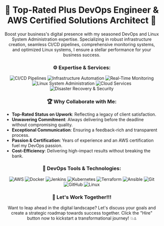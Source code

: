 <h1 align="center">💼 Top-Rated Plus DevOps Engineer & AWS Certified Solutions Architect 🚀</h1>

<p align="center">
  Boost your business's digital presence with my seasoned DevOps and Linux System Administration expertise. Specializing in robust infrastructure creation, seamless CI/CD pipelines, comprehensive monitoring systems, and optimized Linux systems, I ensure a stellar performance for your business success.
</p>

<h3 align="center">⚙️ Expertise & Services:</h3>

<p align="center">
  <img src="https://img.shields.io/badge/-CI/CD_Pipelines-48C1B7?style=for-the-badge" alt="CI/CD Pipelines"/>
  <img src="https://img.shields.io/badge/-Infrastructure_Automation-8CD814?style=for-the-badge" alt="Infrastructure Automation"/>
  <img src="https://img.shields.io/badge/-Real_Time_Monitoring-14B5D8?style=for-the-badge" alt="Real-Time Monitoring"/>
  <img src="https://img.shields.io/badge/-Linux_System_Administration-FCC624?logo=linux&logoColor=black&style=for-the-badge" alt="Linux System Administration"/>
  <img src="https://img.shields.io/badge/-Cloud_Services-4285F4?logo=google-cloud&logoColor=white&style=for-the-badge" alt="Cloud Services"/>
  <img src="https://img.shields.io/badge/-Disaster_Recovery_%26_Security-EB4E20?style=for-the-badge" alt="Disaster Recovery & Security"/>
</p>

<h3 align="center">🏆 Why Collaborate with Me:</h3>

- **Top-Rated Status on Upwork**: Reflecting a legacy of client satisfaction.
- **Unwavering Commitment**: Always delivering before the deadline without compromising quality.
- **Exceptional Communication**: Ensuring a feedback-rich and transparent process.
- **Passion & Certification**: Years of experience and an AWS certification fuel my DevOps passion.
- **Cost-Efficiency**: Delivering high-impact results without breaking the bank.

<h3 align="center">🔧 DevOps Tools & Technologies:</h3>

<p align="center">
  <img src="https://img.shields.io/badge/-AWS-232F3E?logo=amazon-aws&logoColor=white&style=for-the-badge" alt="AWS"/>
  <img src="https://img.shields.io/badge/-Docker-2496ED?logo=docker&logoColor=white&style=for-the-badge" alt="Docker"/>
  <img src="https://img.shields.io/badge/-Jenkins-D24939?logo=jenkins&logoColor=white&style=for-the-badge" alt="Jenkins"/>
  <img src="https://img.shields.io/badge/-Kubernetes-326CE5?logo=kubernetes&logoColor=white&style=for-the-badge" alt="Kubernetes"/>
  <img src="https://img.shields.io/badge/-Terraform-623CE4?logo=terraform&logoColor=white&style=for-the-badge" alt="Terraform"/>
  <img src="https://img.shields.io/badge/-Ansible-EE0000?logo=ansible&logoColor=white&style=for-the-badge" alt="Ansible"/>
  <img src="https://img.shields.io/badge/-Git-F05032?logo=git&logoColor=white&style=for-the-badge" alt="Git"/>
  <img src="https://img.shields.io/badge/-GitHub-181717?logo=github&logoColor=white&style=for-the-badge" alt="GitHub"/>
  <img src="https://img.shields.io/badge/-Linux-FCC624?logo=linux&logoColor=black&style=for-the-badge" alt="Linux"/>
</p>

<h3 align="center">🤝 Let's Work Together!!!</h3>

<p align="center">
  Want to leap ahead in the digital landscape? Let's discuss your goals and create a strategic roadmap towards success together. Click the "Hire" button now to kickstart a transformational journey! 💥🔝
</p>
